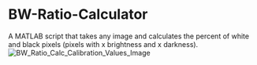 # BW-Ratio-Calculator
A MATLAB script that takes any image and calculates the percent of white and black pixels (pixels with x brightness and x darkness).
![BW_Ratio_Calc_Calibration_Values_Image](https://user-images.githubusercontent.com/66138904/233661929-6cb42fa7-9d49-4edd-b11c-95084b82c9f9.png)
